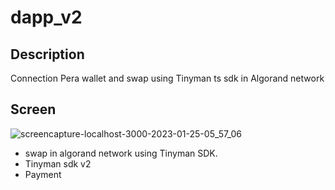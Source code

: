 # dapp_v2

## Description

Connection Pera wallet and swap using Tinyman ts sdk in Algorand network

## Screen

![screencapture-localhost-3000-2023-01-25-05_57_06](https://user-images.githubusercontent.com/91119162/214548792-def2daad-baf7-42b6-a33e-cad245d54814.png)

- swap in algorand network using Tinyman SDK.
- Tinyman sdk v2
- Payment
